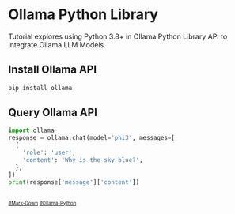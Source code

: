 # Ollama Python Library
Tutorial explores using Python 3.8+ in Ollama Python Library API to integrate Ollama LLM Models.
## Install Ollama API
```bash
pip install ollama
```
## Query Ollama API
```python
import ollama
response = ollama.chat(model='phi3', messages=[
  {
    'role': 'user',
    'content': 'Why is the sky blue?',
  },
])
print(response['message']['content'])
```

##

##

<sub><sub>
[#Mark-Down](https://daringfireball.net/projects/markdown)
[#Ollama-Python](https://github.com/ollama/ollama-python)
